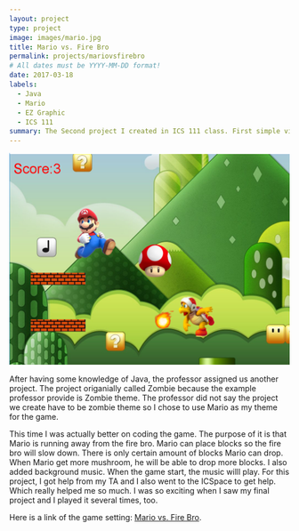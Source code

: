```yaml
---
layout: project
type: project
image: images/mario.jpg
title: Mario vs. Fire Bro
permalink: projects/mariovsfirebro
# All dates must be YYYY-MM-DD format!
date: 2017-03-18
labels:
  - Java
  - Mario
  - EZ Graphic
  - ICS 111
summary: The Second project I created in ICS 111 class. First simple video game made by myself.
---
```


<img class="ui medium left floated rounded image" src="../img/Mario Game.PNG">

After having some knowledge of Java, the professor assigned us another project. The project origanially called Zombie because the example professor provide is Zombie theme. The professor did not say the project we create have to be zombie theme so I chose to use Mario as my theme for the game. 

This time I was actually better on coding the game. The purpose of it is that Mario is running away from the fire bro. Mario can place blocks so the fire bro will slow down. There is only certain amount of blocks Mario can drop. When Mario get more mushroom, he will be able to drop more blocks. I also added background  music. When the game start, the music willl play. For this project, I got help from my TA and I also went to the ICSpace to get help. Which really helped me so much. I was so exciting when I saw my final project and I played it several times, too.

 
Here is a link of the game setting: [Mario vs. Fire Bro](https://www.youtube.com/watch?v=nWL-09HFPfs).
